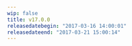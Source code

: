```yaml
---
wip: false
title: v17.0.0
releasedatebegin: "2017-03-16 14:00:01"
releasedateend: "2017-03-21 15:00:14"
---
```

